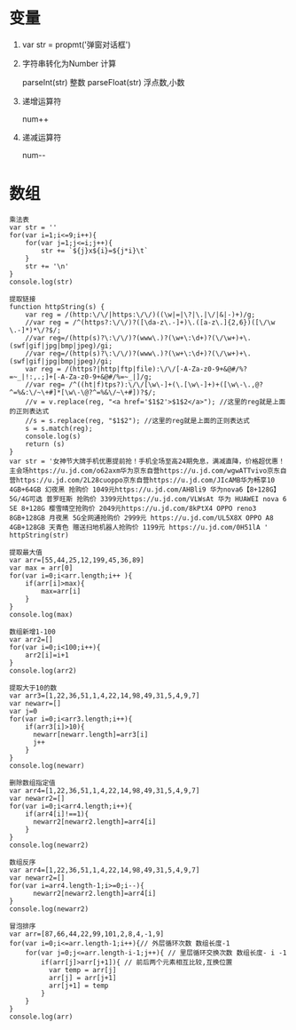 # 变量

1. var str = propmt('弹窗对话框')
2. 字符串转化为Number 计算

    parseInt(str) 整数
    parseFloat(str) 浮点数,小数
    
3. 递增运算符
     
     num++
4. 递减运算符
     
     num--

# 数组

    乘法表
    var str = ''
    for(var i=1;i<=9;i++){
        for(var j=1;j<=i;j++){
            str += `${j}x${i}=${j*i}\t` 
        }
        str += '\n'
    }
    console.log(str)
    
    提取链接
    function httpString(s) {
        var reg = /(http:\/\/|https:\/\/)((\w|=|\?|\.|\/|&|-)+)/g;
        //var reg = /^(https?:\/\/)?([\da-z\.-]+)\.([a-z\.]{2,6})([\/\w \.-]*)*\/?$/;
        //var reg=/(http(s)?\:\/\/)?(www\.)?(\w+\:\d+)?(\/\w+)+\.(swf|gif|jpg|bmp|jpeg)/gi;
        //var reg=/(http(s)?\:\/\/)?(www\.)?(\w+\:\d+)?(\/\w+)+\.(swf|gif|jpg|bmp|jpeg)/gi;
        var reg = /(https?|http|ftp|file):\/\/[-A-Za-z0-9+&@#/%?=~_|!:,.;]+[-A-Za-z0-9+&@#/%=~_|]/g;
        //var reg= /^((ht|f)tps?):\/\/[\w\-]+(\.[\w\-]+)+([\w\-\.,@?^=%&:\/~\+#]*[\w\-\@?^=%&\/~\+#])?$/;
        //v = v.replace(reg, "<a href='$1$2'>$1$2</a>"); //这里的reg就是上面的正则表达式
        //s = s.replace(reg, "$1$2"); //这里的reg就是上面的正则表达式
        s = s.match(reg);
        console.log(s)
        return (s)
    }
    var str = '女神节大牌手机优惠提前抢！手机全场至高24期免息，满减直降，价格超优惠！主会场https://u.jd.com/o62axm华为京东自营https://u.jd.com/wgwATTvivo京东自营https://u.jd.com/2L28cuoppo京东自营https://u.jd.com/JIcAMB华为畅享10 4GB+64GB 幻夜黑 抢购价 1049元https://u.jd.com/AHBli9 华为nova6【8+128G】5G/4G可选 普罗旺斯 抢购价 3399元https://u.jd.com/VLWsAt 华为 HUAWEI nova 6 SE 8+128G 樱雪晴空抢购价 2049元https://u.jd.com/8kPtX4 OPPO reno3 8GB+128GB 月夜黑 5G全网通抢购价 2999元 https://u.jd.com/UL5X8X OPPO A8 4GB+128GB 天青色 赠送扫地机器人抢购价 1199元 https://u.jd.com/0H51lA '
    httpString(str)

    提取最大值 
    var arr=[55,44,25,12,199,45,36,89]
    var max = arr[0]
    for(var i=0;i<arr.length;i++ ){
        if(arr[i]>max){
            max=arr[i]
        }
    }
    console.log(max)

    数组新增1-100
    var arr2=[]
    for(var i=0;i<100;i++){
        arr2[i]=i+1
    }
    console.log(arr2)

    提取大于10的数
    var arr3=[1,22,36,51,1,4,22,14,98,49,31,5,4,9,7]
    var newarr=[]
    var j=0
    for(var i=0;i<arr3.length;i++){
        if(arr3[i]>10){
          newarr[newarr.length]=arr3[i]
          j++
        }
    }
    console.log(newarr)

    删除数组指定值
    var arr4=[1,22,36,51,1,4,22,14,98,49,31,5,4,9,7]
    var newarr2=[]
    for(var i=0;i<arr4.length;i++){
        if(arr4[i]!==1){
          newarr2[newarr2.length]=arr4[i]
        }
    }
    console.log(newarr2)

    数组反序
    var arr4=[1,22,36,51,1,4,22,14,98,49,31,5,4,9,7]
    var newarr2=[]
    for(var i=arr4.length-1;i>=0;i--){
          newarr2[newarr2.length]=arr4[i]
    }
    console.log(newarr2)

    冒泡排序
    var arr=[87,66,44,22,99,101,2,8,4,-1,9]
    for(var i=0;i<=arr.length-1;i++){// 外层循环次数 数组长度-1
        for(var j=0;j<=arr.length-i-1;j++){ // 里层循环交换次数 数组长度- i -1
            if(arr[j]>arr[j+1]){ // 前后两个元素相互比较,互换位置
              var temp = arr[j]
              arr[j] = arr[j+1]
              arr[j+1] = temp
            }
        }
    }
    console.log(arr)